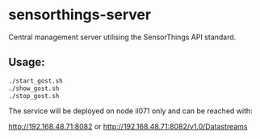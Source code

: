 # sensorthings-server

Central management server utilising the SensorThings API standard.


## Usage:

```bash
./start_gost.sh
./show_gost.sh
./stop_gost.sh
```

The service will be deployed on node il071 only and can be reached with:

http://192.168.48.71:8082 or 
http://192.168.48.71:8082/v1.0/Datastreams

